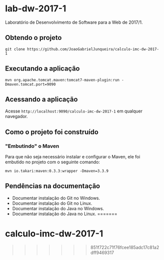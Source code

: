 # lab-dw-2017-1
Laboratório de Desenvolvimento de Software para a Web de 2017/1.

## Obtendo o projeto

`git clone https://github.com/JoaoGabrielJunqueira/calculo-imc-dw-2017-1`

## Executando a aplicação

`mvn org.apache.tomcat.maven:tomcat7-maven-plugin:run -Dmaven.tomcat.port=9090`

## Acessando a aplicação

Acesse `http://localhost:9090/calculo-imc-dw-2017-1` em qualquer navegador.

## Como o projeto foi construído

### "Embutindo" o Maven

Para que não seja necessário instalar e configurar o Maven, ele foi embutido no projeto com o seguinte comando:

`mvn io.takari:maven:0.3.3:wrapper -Dmaven=3.3.9`

## Pendências na documentação

* Documentar instalação do Git no Windows.
* Documentar instalação do Git no Linux.
* Documentar instalação do Java no Windows.
* Documentar instalação do Java no Linux.
=======
# calculo-imc-dw-2017-1
>>>>>>> 851f722c71f76fcee185adc17c81a2dff9469317
